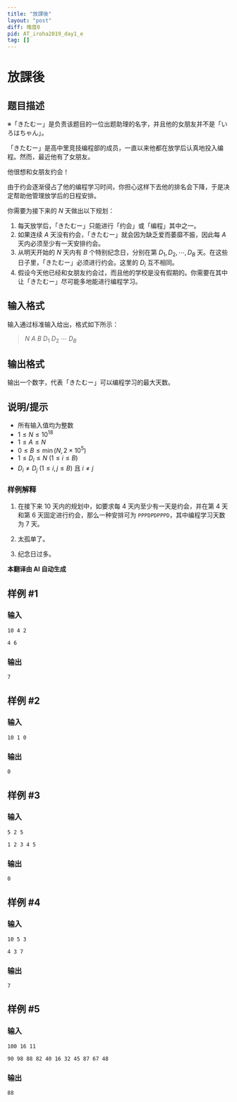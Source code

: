 ```yaml
---
title: "放課後"
layout: "post"
diff: 难度0
pid: AT_iroha2019_day1_e
tag: []
---
```


# 放課後

## 题目描述

※「きたむー」是负责该题目的一位出题助理的名字，并且他的女朋友并不是「いろはちゃん」。

「きたむー」是高中里竞技编程部的成员，一直以来他都在放学后认真地投入编程。然而，最近他有了女朋友。

他很想和女朋友约会！

由于约会逐渐侵占了他的编程学习时间，你担心这样下去他的排名会下降，于是决定帮助他管理放学后的日程安排。

你需要为接下来的 $N$ 天做出以下规划：

1. 每天放学后，「きたむー」只能进行「约会」或「编程」其中之一。
2. 如果连续 $A$ 天没有约会，「きたむー」就会因为缺乏爱而萎靡不振，因此每 $A$ 天内必须至少有一天安排约会。
3. 从明天开始的 $N$ 天内有 $B$ 个特别纪念日，分别在第 $D_1, D_2, \cdots, D_B$ 天。在这些日子里，「きたむー」必须进行约会。这里的 $D_i$ 互不相同。
4. 假设今天他已经和女朋友约会过，而且他的学校是没有假期的。你需要在其中让「きたむー」尽可能多地能进行编程学习。

## 输入格式

输入通过标准输入给出，格式如下所示：

> $N$ $A$ $B$ $D_1$ $D_2$ $\cdots$ $D_B$

## 输出格式

输出一个数字，代表「きたむー」可以编程学习的最大天数。

## 说明/提示

- 所有输入值均为整数
- $1 \leq N \leq 10^{18}$
- $1 \leq A \leq N$
- $0 \leq B \leq \min(N, 2 \times 10^5)$
- $1 \leq D_i \leq N$ $(1 \leq i \leq B)$
- $D_i \neq D_j$ $(1 \leq i, j \leq B)$ 且 $i \neq j$

### 样例解释

1. 在接下来 $10$ 天内的规划中，如要求每 $4$ 天内至少有一天是约会，并在第 $4$ 天和第 $6$ 天固定进行约会，那么一种安排可为 `PPPDPDPPPD`，其中编程学习天数为 $7$ 天。

2. 太孤单了。

3. 纪念日过多。

 **本翻译由 AI 自动生成**

## 样例 #1

### 输入

```
10 4 2
4 6
```

### 输出

```
7
```

## 样例 #2

### 输入

```
10 1 0
```

### 输出

```
0
```

## 样例 #3

### 输入

```
5 2 5
1 2 3 4 5
```

### 输出

```
0
```

## 样例 #4

### 输入

```
10 5 3
4 3 7
```

### 输出

```
7
```

## 样例 #5

### 输入

```
100 16 11
90 98 88 82 40 16 32 45 87 67 48
```

### 输出

```
88
```

